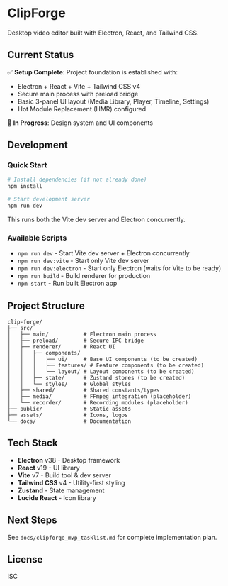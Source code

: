 # ClipForge

Desktop video editor built with Electron, React, and Tailwind CSS.

## Current Status

✅ **Setup Complete**: Project foundation is established with:
- Electron + React + Vite + Tailwind CSS v4
- Secure main process with preload bridge
- Basic 3-panel UI layout (Media Library, Player, Timeline, Settings)
- Hot Module Replacement (HMR) configured

🔄 **In Progress**: Design system and UI components

## Development

### Quick Start

```bash
# Install dependencies (if not already done)
npm install

# Start development server
npm run dev
```

This runs both the Vite dev server and Electron concurrently.

### Available Scripts

- `npm run dev` - Start Vite dev server + Electron concurrently
- `npm run dev:vite` - Start only Vite dev server
- `npm run dev:electron` - Start only Electron (waits for Vite to be ready)
- `npm run build` - Build renderer for production
- `npm start` - Run built Electron app

## Project Structure

```
clip-forge/
├── src/
│   ├── main/           # Electron main process
│   ├── preload/        # Secure IPC bridge
│   ├── renderer/       # React UI
│   │   ├── components/
│   │   │   ├── ui/     # Base UI components (to be created)
│   │   │   ├── features/ # Feature components (to be created)
│   │   │   └── layout/ # Layout components (to be created)
│   │   ├── state/      # Zustand stores (to be created)
│   │   └── styles/     # Global styles
│   ├── shared/         # Shared constants/types
│   ├── media/          # FFmpeg integration (placeholder)
│   └── recorder/       # Recording modules (placeholder)
├── public/             # Static assets
├── assets/             # Icons, logos
└── docs/               # Documentation
```

## Tech Stack

- **Electron** v38 - Desktop framework
- **React** v19 - UI library
- **Vite** v7 - Build tool & dev server
- **Tailwind CSS** v4 - Utility-first styling
- **Zustand** - State management
- **Lucide React** - Icon library

## Next Steps

See `docs/clipforge_mvp_tasklist.md` for complete implementation plan.

## License

ISC

